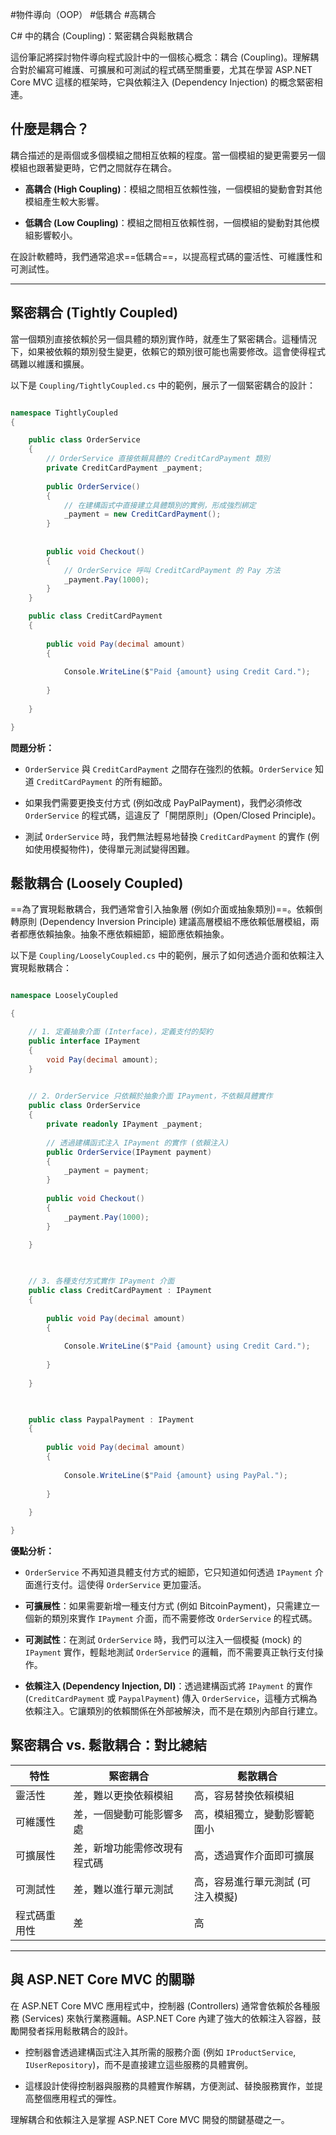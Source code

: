 #物件導向（OOP） #低耦合 #高耦合 


C# 中的耦合 (Coupling)：緊密耦合與鬆散耦合

這份筆記將探討物件導向程式設計中的一個核心概念：耦合 (Coupling)。理解耦合對於編寫可維護、可擴展和可測試的程式碼至關重要，尤其在學習 ASP.NET Core MVC 這樣的框架時，它與依賴注入 (Dependency Injection) 的概念緊密相連。

## 什麼是耦合？

耦合描述的是兩個或多個模組之間相互依賴的程度。當一個模組的變更需要另一個模組也跟著變更時，它們之間就存在耦合。

  
- **高耦合 (High Coupling)**：模組之間相互依賴性強，一個模組的變動會對其他模組產生較大影響。

- **低耦合 (Low Coupling)**：模組之間相互依賴性弱，一個模組的變動對其他模組影響較小。

  

在設計軟體時，我們通常追求==低耦合==，以提高程式碼的靈活性、可維護性和可測試性。

---

## 緊密耦合 (Tightly Coupled)


當一個類別直接依賴於另一個具體的類別實作時，就產生了緊密耦合。這種情況下，如果被依賴的類別發生變更，依賴它的類別很可能也需要修改。這會使得程式碼難以維護和擴展。

  
以下是 `Coupling/TightlyCoupled.cs` 中的範例，展示了一個緊密耦合的設計：

```csharp

namespace TightlyCoupled
{

	public class OrderService
	{
		// OrderService 直接依賴具體的 CreditCardPayment 類別
		private CreditCardPayment _payment;
		
		public OrderService()
		{
			// 在建構函式中直接建立具體類別的實例，形成強烈綁定
			_payment = new CreditCardPayment();
		}
		
		
		public void Checkout()
		{
			// OrderService 呼叫 CreditCardPayment 的 Pay 方法
			_payment.Pay(1000);
		}
	}

	public class CreditCardPayment
	{
	
		public void Pay(decimal amount)
		{
		
			Console.WriteLine($"Paid {amount} using Credit Card.");
		
		}
	
	}

}

```

  

**問題分析：**

- `OrderService` 與 `CreditCardPayment` 之間存在強烈的依賴。`OrderService` 知道 `CreditCardPayment` 的所有細節。

- 如果我們需要更換支付方式 (例如改成 PayPalPayment)，我們必須修改 `OrderService` 的程式碼，這違反了「開閉原則」(Open/Closed Principle)。

- 測試 `OrderService` 時，我們無法輕易地替換 `CreditCardPayment` 的實作 (例如使用模擬物件)，使得單元測試變得困難。



## 鬆散耦合 (Loosely Coupled)

  

==為了實現鬆散耦合，我們通常會引入抽象層 (例如介面或抽象類別)==。依賴倒轉原則 (Dependency Inversion Principle) 建議高層模組不應依賴低層模組，兩者都應依賴抽象。抽象不應依賴細節，細節應依賴抽象。


以下是 `Coupling/LooselyCoupled.cs` 中的範例，展示了如何透過介面和依賴注入實現鬆散耦合：

```csharp

namespace LooselyCoupled

{

	// 1. 定義抽象介面 (Interface)，定義支付的契約
	public interface IPayment
	{
		void Pay(decimal amount);
	}

  
	// 2. OrderService 只依賴於抽象介面 IPayment，不依賴具體實作
	public class OrderService
	{
		private readonly IPayment _payment;
		
		// 透過建構函式注入 IPayment 的實作 (依賴注入)
		public OrderService(IPayment payment)
		{
			_payment = payment;
		}
		
		public void Checkout()
		{
			_payment.Pay(1000);
		}
	
	}

  

	// 3. 各種支付方式實作 IPayment 介面
	public class CreditCardPayment : IPayment
	{
	
		public void Pay(decimal amount)
		{
		
			Console.WriteLine($"Paid {amount} using Credit Card.");
		
		}
	
	}

  

	public class PaypalPayment : IPayment
	{
	
		public void Pay(decimal amount)
		{
		
			Console.WriteLine($"Paid {amount} using PayPal.");
		
		}
	
	}

}

```

  

**優點分析：**

- `OrderService` 不再知道具體支付方式的細節，它只知道如何透過 `IPayment` 介面進行支付。這使得 `OrderService` 更加靈活。

- **可擴展性**：如果需要新增一種支付方式 (例如 BitcoinPayment)，只需建立一個新的類別來實作 `IPayment` 介面，而不需要修改 `OrderService` 的程式碼。

- **可測試性**：在測試 `OrderService` 時，我們可以注入一個模擬 (mock) 的 `IPayment` 實作，輕鬆地測試 `OrderService` 的邏輯，而不需要真正執行支付操作。

- **依賴注入 (Dependency Injection, DI)**：透過建構函式將 `IPayment` 的實作 (`CreditCardPayment` 或 `PaypalPayment`) 傳入 `OrderService`，這種方式稱為依賴注入。它讓類別的依賴關係在外部被解決，而不是在類別內部自行建立。

  

## 緊密耦合 vs. 鬆散耦合：對比總結

| 特性 | 緊密耦合 | 鬆散耦合 |
|--------------|--------------------------------|------------------------------------|
| 靈活性 | 差，難以更換依賴模組 | 高，容易替換依賴模組 |
| 可維護性 | 差，一個變動可能影響多處 | 高，模組獨立，變動影響範圍小 |
| 可擴展性 | 差，新增功能需修改現有程式碼 | 高，透過實作介面即可擴展 |
| 可測試性 | 差，難以進行單元測試 | 高，容易進行單元測試 (可注入模擬) |
| 程式碼重用性 | 差 | 高 |

---

## 與 ASP.NET Core MVC 的關聯


在 ASP.NET Core MVC 應用程式中，控制器 (Controllers) 通常會依賴於各種服務 (Services) 來執行業務邏輯。ASP.NET Core 內建了強大的依賴注入容器，鼓勵開發者採用鬆散耦合的設計。


- 控制器會透過建構函式注入其所需的服務介面 (例如 `IProductService`, `IUserRepository`)，而不是直接建立這些服務的具體實例。

- 這樣設計使得控制器與服務的具體實作解耦，方便測試、替換服務實作，並提高整個應用程式的彈性。


理解耦合和依賴注入是掌握 ASP.NET Core MVC 開發的關鍵基礎之一。